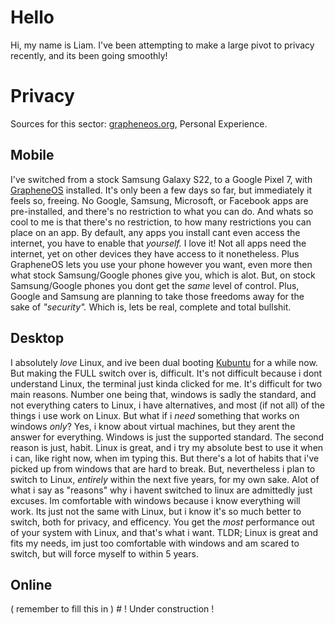 # Hello

  Hi, my name is Liam. I've been attempting to make a large pivot to privacy recently, and its been going smoothly!
  
# Privacy 

  Sources for this sector: [grapheneos.org](https://grapheneos.org/), Personal Experience. 
  
## Mobile 

  I've switched from a stock Samsung Galaxy S22, to a Google Pixel 7, with [GrapheneOS](https://grapheneos.org/) installed. It's only been a few days so far, but immediately it feels so, freeing. No Google, Samsung, Microsoft, or Facebook apps are pre-installed, and there's no restriction to what you can do. And whats so cool to me is that there's no restriction, to how many restrictions you can place on an app. By default, any apps you install cant even access the internet, you have to enable that *yourself.* I love it! Not all apps need the internet, yet on other devices they have access to it nonetheless. Plus GrapheneOS lets you use your phone however you want, even more then what stock Samsung/Google phones give you, which is alot. But, on stock Samsung/Google phones you dont get the *same* level of control. Plus, Google and Samsung are planning to take those freedoms away for the sake of *"security".* Which is, lets be real, complete and total bullshit. 
  
## Desktop 
  I absolutely *love* Linux, and ive been dual booting [Kubuntu](https://kubuntu.org/) for a while now. But making the FULL switch over is, difficult. It's not difficult because i dont understand Linux, the terminal just kinda clicked for me. It's difficult for two main reasons. Number one being that, windows is sadly the standard, and not everything caters to Linux, i have alternatives, and most (if not all) of the things i use work on Linux. But what if i *need* something that works on windows *only*? Yes, i know about virtual machines, but they arent the answer for everything. Windows is just the supported standard. The second reason is just, habit. Linux is great, and i try my absolute best to use it when i can, like right now, when im typing this. But there's a lot of habits that i've picked up from windows that are hard to break. But, nevertheless i plan to switch to Linux, *entirely* within the next five years, for my own sake. Alot of what i say as "reasons" why i havent switched to linux are admittedly just excuses. Im comfortable with windows because i know everything will work. Its just not the same with Linux, but i know it's so much better to switch, both for privacy, and efficency. You get the *most* performance out of your system with Linux, and that's what i want. TLDR; Linux is great and fits my needs, im just too comfortable with windows and am scared to switch, but will force myself to within 5 years.
  
## Online 

  ( remember to fill this in ) # ! Under construction !

